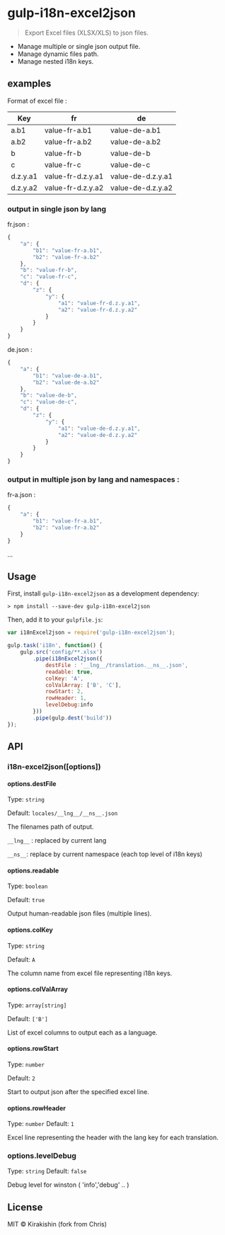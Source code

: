 # gulp-i18n-excel2json
> Export Excel files (XLSX/XLS) to json files.

* Manage multiple or single json output file.
* Manage dynamic files path.
* Manage nested i18n keys.

## examples
Format of excel file :

| Key     | fr    | de |
| --------|---------|-------|
|a.b1	|value-fr-a.b1|	value-de-a.b1|
|a.b2	|value-fr-a.b2|	value-de-a.b2|
|b	|value-fr-b|	value-de-b|
|c	|value-fr-c|	value-de-c|
|d.z.y.a1|	value-fr-d.z.y.a1|	value-de-d.z.y.a1|
|d.z.y.a2|	value-fr-d.z.y.a2|	value-de-d.z.y.a2|

### output in single json by lang
fr.json :
```javascript
{
    "a": {
        "b1": "value-fr-a.b1",
        "b2": "value-fr-a.b2"
    },
    "b": "value-fr-b",
    "c": "value-fr-c",
    "d": {
        "z": {
            "y": {
                "a1": "value-fr-d.z.y.a1",
                "a2": "value-fr-d.z.y.a2"
            }
        }
    }
}
```
de.json :
```javascript
{
    "a": {
        "b1": "value-de-a.b1",
        "b2": "value-de-a.b2"
    },
    "b": "value-de-b",
    "c": "value-de-c",
    "d": {
        "z": {
            "y": {
                "a1": "value-de-d.z.y.a1",
                "a2": "value-de-d.z.y.a2"
            }
        }
    }
}
```
### output in multiple json by lang and namespaces : 
fr-a.json :
```javascript
{
    "a": {
        "b1": "value-fr-a.b1",
        "b2": "value-fr-a.b2"
    }
}
```
...

## Usage
First, install `gulp-i18n-excel2json` as a development dependency:

```shell
> npm install --save-dev gulp-i18n-excel2json
```

Then, add it to your `gulpfile.js`:

```javascript
var i18nExcel2json = require('gulp-i18n-excel2json');

gulp.task('i18n', function() {
    gulp.src('config/**.xlsx')
        .pipe(i18nExcel2json({
            destFile : '__lng__/translation.__ns__.json',
            readable: true,
            colKey: 'A',
            colValArray: ['B', 'C'],
            rowStart: 2,
            rowHeader: 1,
            levelDebug:info
        }))
        .pipe(gulp.dest('build'))
});
```


## API

### i18n-excel2json([options])

#### options.destFile
Type: `string`

Default: `locales/__lng__/__ns__.json`

The filenames path of output.

`__lng__` : replaced by current lang

`__ns__`: replace by current namespace (each top level of i18n keys)

#### options.readable
Type: `boolean`

Default: `true`

Output human-readable json files (multiple lines).

#### options.colKey
Type: `string`

Default: `A`

The column name from excel file representing i18n keys.

#### options.colValArray
Type: `array[string]`

Default: `['B']`

List of excel columns to output each as a language.

#### options.rowStart
Type: `number`

Default: `2`

Start to output json after the specified excel line.

#### options.rowHeader
Type: `number`
Default: `1`

Excel line representing the header with the lang key for each translation.

### options.levelDebug

Type: `string`
Default: `false`

Debug level for winston ( 'info','debug' .. )

## License
MIT &copy; Kirakishin (fork from Chris)
